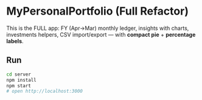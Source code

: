 
# MyPersonalPortfolio (Full Refactor)

This is the FULL app: FY (Apr→Mar) monthly ledger, insights with charts, investments helpers, CSV import/export — with **compact pie** + **percentage labels**.

## Run
```bash
cd server
npm install
npm start
# open http://localhost:3000
```
